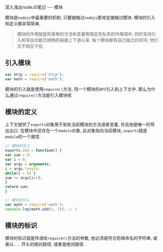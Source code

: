 深入浅出nodeJS笔记 --- 模块

模块是`nodejs`中最重要的机制. 只要接触过`nodejs`那肯定接触过模块. 模块的引入和定义都非常简单, 
>模块的作用就是将类聚的方法和变量等限定在私有的作用域中, 同时支持引入和导出功能已顺畅的链接上下游以来. 每个模块都有自己独立的空间, 他们互不相互干扰.
## 引入模块
```javascript
var http = require('http');
var math = require('math'); 
```
模块的引入就是使用`require()`方法, 将一个模块的`API`引入到上下文中.
那么为什么通过`require()`方法能引入模块呢
## 模块的定义
上下文提供了`exports`对象用于到处当前模块的方法或者变量, 并且他是唯一的导出出口. 在模块中还存在一个`module`对象, 此对象指向当前模块, `exports`就是`module`的一个属性.
```javascript
// 模块的定义
exports.add = function() {
var sum = 0;
var i = 0;
var args = arguments;
i = args.length;
while(i < l) {
sum += args[i++];
}
return sum;
}
```
```javascript
// 模块的引入
var math = require('math');
console.log(math.add(1, 2)); // 3
```
## 模块的标识
模块的标识就是传递给`require()`方法的参数, 他必须是符合驼峰命名的字符串, 或者以`.` `..`开头的相对路径, 或者是绝对路径.

